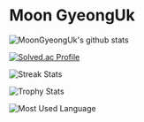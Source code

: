 # Moon GyeongUk

![MoonGyeongUk's github stats](https://github-readme-stats.vercel.app/api?username=9776mk&show_icons=true)

[![Solved.ac Profile](http://mazassumnida.wtf/api/v2/generate_badge?boj=9776mk)](https://solved.ac/9776mk/)

![Streak Stats](https://github-readme-streak-stats.herokuapp.com/?user=9776mk)

![Trophy Stats](https://github-profile-trophy.vercel.app/?username=9776mk)

![Most Used Language](https://github-readme-stats.vercel.app/api/top-langs/?username=9776mk)


